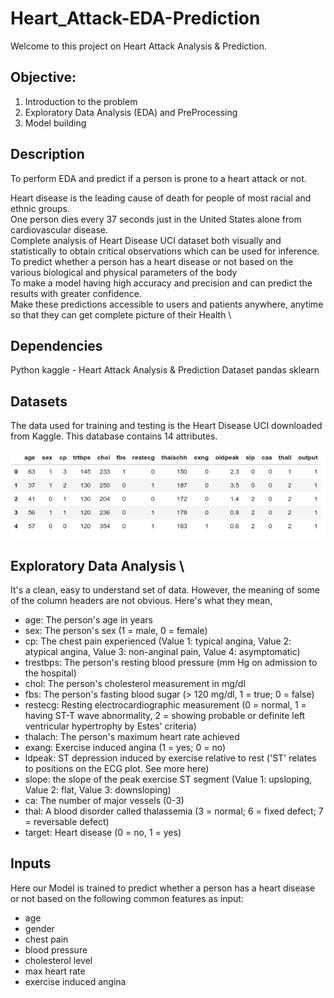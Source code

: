 # Heart_Attack-EDA-Prediction

Welcome to this project on Heart Attack Analysis & Prediction.

## Objective:

1. Introduction to the problem
2. Exploratory Data Analysis (EDA) and PreProcessing
3. Model building

## Description  
  To perform EDA and predict if a person is prone to a heart attack or not.
  
  Heart disease is the leading cause of death for people of most racial and ethnic groups. \
  One person dies every 37 seconds just in the United States alone from cardiovascular disease. \
  Complete analysis of Heart Disease UCI dataset both visually and statistically to obtain critical observations which can be used for inference. \
To predict whether a person has a heart disease or not based on the various biological and physical parameters of the body \
To make a model having high accuracy and precision and can predict the results with greater confidence. \
Make these predictions accessible to users and patients anywhere, anytime so that they can get complete picture of their Health \

## Dependencies
  Python
  kaggle - Heart Attack Analysis & Prediction Dataset
  pandas 
  sklearn

## Datasets
  The data used for training and testing is the Heart Disease UCI downloaded from Kaggle. This database contains 14 attributes.

  ![1](https://github.com/rjnp2/Heart_Attack-EDA-Prediction/blob/main/images/1.png)

## Exploratory Data Analysis \
It's a clean, easy to understand set of data. However, the meaning of some of the column headers are not obvious. Here's what they mean,

  - age: The person's age in years
  - sex: The person's sex (1 = male, 0 = female)
  - cp: The chest pain experienced (Value 1: typical angina, Value 2: atypical angina, Value 3: non-anginal pain, Value 4: asymptomatic)
  - trestbps: The person's resting blood pressure (mm Hg on admission to the hospital)
  - chol: The person's cholesterol measurement in mg/dl
  - fbs: The person's fasting blood sugar (&gt; 120 mg/dl, 1 = true; 0 = false)
  - restecg: Resting electrocardiographic measurement (0 = normal, 1 = having ST-T wave abnormality, 2 = showing probable or definite left ventricular hypertrophy by Estes' criteria)
  - thalach: The person's maximum heart rate achieved
  - exang: Exercise induced angina (1 = yes; 0 = no)
  - ldpeak: ST depression induced by exercise relative to rest ('ST' relates to positions on the ECG plot. See more here)
  - slope: the slope of the peak exercise ST segment (Value 1: upsloping, Value 2: flat, Value 3: downsloping)
  - ca: The number of major vessels (0-3)
  - thal: A blood disorder called thalassemia (3 = normal; 6 = fixed defect; 7 = reversable defect)
  - target: Heart disease (0 = no, 1 = yes)

## Inputs
Here our Model is trained to predict whether a person has a heart disease or not based on the following common features as input:

 - age
 - gender
 - chest pain
 - blood pressure
 - cholesterol level
 - max heart rate
 - exercise induced angina
